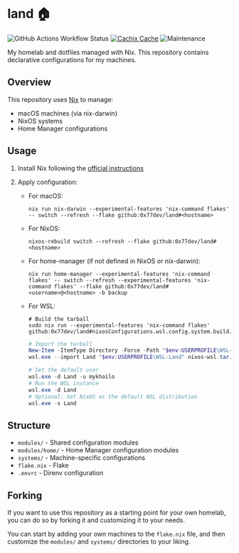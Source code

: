 # land 🏠

![GitHub Actions Workflow Status](https://img.shields.io/github/actions/workflow/status/0x77dev/land/build.yaml)
[![Cachix Cache](https://img.shields.io/badge/cachix-land-blue.svg)](https://app.cachix.org/cache/land)
![Maintenance](https://img.shields.io/maintenance/yes/2025)

My homelab and dotfiles managed with Nix. This repository contains declarative configurations for my machines.

## Overview

This repository uses [Nix](https://nixos.org/) to manage:

- macOS machines (via nix-darwin)
- NixOS systems
- Home Manager configurations

## Usage

1. Install Nix following the [official instructions](https://nixos.org/download.html)
2. Apply configuration:

   - For macOS:
     ```shell
     nix run nix-darwin --experimental-features 'nix-command flakes' -- switch --refresh --flake github:0x77dev/land#<hostname>
     ```
   - For NixOS:
     ```shell
     nixos-rebuild switch --refresh --flake github:0x77dev/land#<hostname>
     ```
   - For home-manager (if not defined in NixOS or nix-darwin):
     ```shell
     nix run home-manager --experimental-features 'nix-command flakes' -- switch --refresh --experimental-features 'nix-command flakes' --flake github:0x77dev/land#<username>@<hostname> -b backup
     ```
   - For WSL:

     ```shell
     # Build the tarball
     sudo nix run --experimental-features 'nix-command flakes' github:0x77dev/land#nixosConfigurations.wsl.config.system.build.tarballBuilder
     ```

     ```powershell
     # Import the tarball
     New-Item -ItemType Directory -Force -Path "$env:USERPROFILE\WSL-Land"
     wsl.exe --import Land "$env:USERPROFILE\WSL-Land" nixos-wsl.tar.gz --version 2
     ```

     ```powershell
     # Set the default user
     wsl.exe -d Land -u mykhailo
     # Run the WSL instance
     wsl.exe -d Land
     # Optional: Set NixOS as the default WSL distribution
     wsl.exe -s Land
     ```

## Structure

- `modules/` - Shared configuration modules
- `modules/home/` - Home Manager configuration modules
- `systems/` - Machine-specific configurations
- `flake.nix` - Flake
- `.envrc` - Direnv configuration

## Forking

If you want to use this repository as a starting point for your own homelab, you can do so by forking it and customizing it to your needs.

You can start by adding your own machines to the `flake.nix` file, and then customize the `modules/` and `systems/` directories to your liking.
